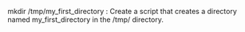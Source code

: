 mkdir /tmp/my_first_directory : Create a script that creates a directory named my_first_directory in the /tmp/ directory.
